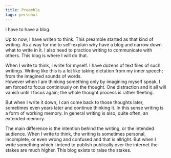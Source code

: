 ```yaml
---
title: Preamble
tags: personal
---
```


I have to have a blog.

Up to now, I have writen to think. This preamble started as that kind of writing. As a way for me to self-explain why have a blog and narrow down what to write in it.
I also need to practice writing to communicate with others. This blog is where I will do that.

When I write to think, I write for myself. I have dozens of text files of such writings. Writing like this is a lot like taking dictation from my inner speech; from the imagined sounds of words.  
However when I am thinking something only by imagining myself speak, I am forced to focus continiously on the thought. One distraction and it all will vanish until I focus again; the whole thought process is rather fleeting.

But when I write it down, I can come back to those thoughts later, sometimes even years later and continue thinking it.
In this sense writing is a form of working memory. In general writing is also, quite often, an extended memory.

The main difference is the intention behind the writing, or the intended audience.
When I write to think, the writing is sometimes personal, incomplete, or even wrong and confused and that is allright.
But when I write something which I intend to publish publically over the internet the stakes are much higher. This blog exists to raise the stakes.
